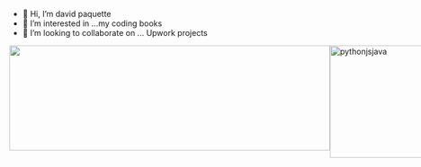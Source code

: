 - 👋 Hi, I’m david paquette
- 👀 I’m interested in ...my coding books
- 💞️ I’m looking to collaborate on ... Upwork projects
<div style="display: flex; justify-content: space-between;">
  <div style="width: 570px;">
    <img width="570" height="187" src="https://i.imgur.com/yBF5r79.jpg">
  </div>
  <div style="width: 200px">
    <img alt="pythonjsjava" width="200" height="200" src="https://github-readme-stats.vercel.app/api/top-langs?username=davep80&hide=css,shell&theme=algolia&show_icons=true">
  </div>
</div>


<!---
DaveP80/DaveP80 is a ✨ special ✨ repository because its `README.md` (this file) appears on your GitHub profile.
You can click the Preview link to take a look at your changes.
--->
